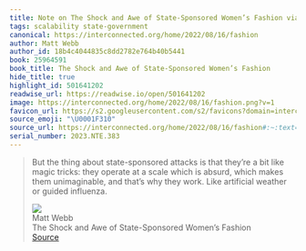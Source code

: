 ```yaml
---
title: Note on The Shock and Awe of State-Sponsored Women’s Fashion via Matt Webb
tags: scalability state-government
canonical: https://interconnected.org/home/2022/08/16/fashion
author: Matt Webb
author_id: 18b4c4044835c8dd2782e764b40b5441
book: 25964591
book_title: The Shock and Awe of State-Sponsored Women’s Fashion
hide_title: true
highlight_id: 501641202
readwise_url: https://readwise.io/open/501641202
image: https://interconnected.org/home/2022/08/16/fashion.png?v=1
favicon_url: https://s2.googleusercontent.com/s2/favicons?domain=interconnected.org
source_emoji: "\U0001F310"
source_url: https://interconnected.org/home/2022/08/16/fashion#:~:text=But%20the%20thing,or%20guided%20influenza.
serial_number: 2023.NTE.383
---
```

> But the thing about state-sponsored attacks is that they’re a bit like magic tricks: they operate at a scale which is absurd, which makes them unimaginable, and that’s why they work. Like artificial weather or guided influenza.
> <div class="quoteback-footer"><div class="quoteback-avatar"><img class="mini-favicon" src="https://s2.googleusercontent.com/s2/favicons?domain=interconnected.org"></div><div class="quoteback-metadata"><div class="metadata-inner"><span style="display:none">FROM:</span><div aria-label="Matt Webb" class="quoteback-author"> Matt Webb</div><div aria-label="The Shock and Awe of State-Sponsored Women’s Fashion" class="quoteback-title"> The Shock and Awe of State-Sponsored Women’s Fashion</div></div></div><div class="quoteback-backlink"><a target="_blank" aria-label="go to the full text of this quotation" rel="noopener" href="https://interconnected.org/home/2022/08/16/fashion#:~:text=But%20the%20thing,or%20guided%20influenza." class="quoteback-arrow"> Source</a></div></div>